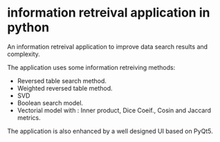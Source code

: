 # information retreival application in python
An information retreival application to improve data search results and complexity.

The application uses some information retreiving methods:

- Reversed table search method.
- Weighted reversed table method.
- SVD
- Boolean search model.
- Vectorial model with : Inner product, Dice Coeif., Cosin and Jaccard metrics.

The application is also enhanced by a well designed UI based on PyQt5.
